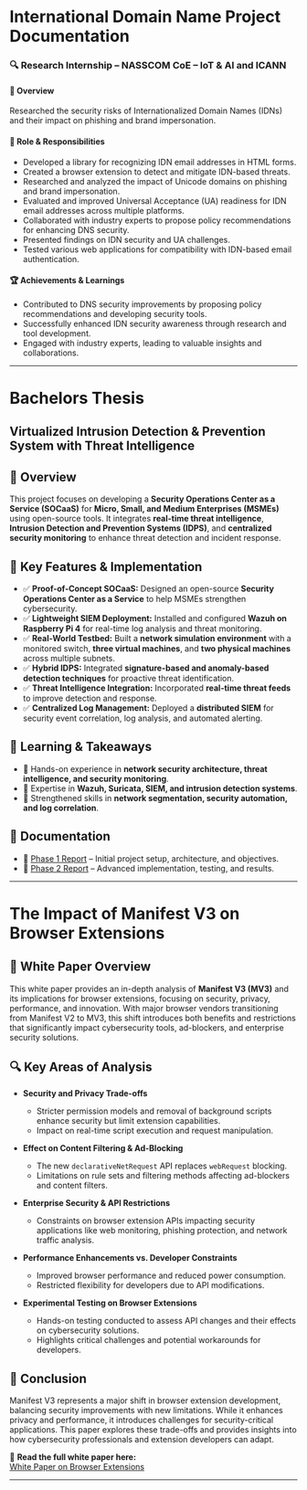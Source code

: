 #  International Domain Name Project Documentation

### 🔍 Research Internship – NASSCOM CoE – IoT & AI and ICANN    

#### 📌 Overview  
Researched the security risks of Internationalized Domain Names (IDNs) and their impact on phishing and brand impersonation.  

#### 🔧 Role & Responsibilities 
- Developed a library for recognizing IDN email addresses in HTML forms.  
- Created a browser extension to detect and mitigate IDN-based threats.  
- Researched and analyzed the impact of Unicode domains on phishing and brand impersonation.  
- Evaluated and improved Universal Acceptance (UA) readiness for IDN email addresses across multiple platforms.  
- Collaborated with industry experts to propose policy recommendations for enhancing DNS security.  
- Presented findings on IDN security and UA challenges.  
- Tested various web applications for compatibility with IDN-based email authentication.  

#### 🏆 Achievements & Learnings 
- Contributed to DNS security improvements by proposing policy recommendations and developing security tools.  
- Successfully enhanced IDN security awareness through research and tool development.  
- Engaged with industry experts, leading to valuable insights and collaborations.  
---
# Bachelors Thesis
## Virtualized Intrusion Detection & Prevention System with Threat Intelligence

## 📌 Overview  
This project focuses on developing a **Security Operations Center as a Service (SOCaaS)** for **Micro, Small, and Medium Enterprises (MSMEs)** using open-source tools. It integrates **real-time threat intelligence**, **Intrusion Detection and Prevention Systems (IDPS)**, and **centralized security monitoring** to enhance threat detection and incident response.  

## 🔧 Key Features & Implementation  
- ✅ **Proof-of-Concept SOCaaS:** Designed an open-source **Security Operations Center as a Service** to help MSMEs strengthen cybersecurity.  
- ✅ **Lightweight SIEM Deployment:** Installed and configured **Wazuh on Raspberry Pi 4** for real-time log analysis and threat monitoring.  
- ✅ **Real-World Testbed:** Built a **network simulation environment** with a monitored switch, **three virtual machines**, and **two physical machines** across multiple subnets.  
- ✅ **Hybrid IDPS:** Integrated **signature-based and anomaly-based detection techniques** for proactive threat identification.  
- ✅ **Threat Intelligence Integration:** Incorporated **real-time threat feeds** to improve detection and response.  
- ✅ **Centralized Log Management:** Deployed a **distributed SIEM** for security event correlation, log analysis, and automated alerting.  

## 📖 Learning & Takeaways  
- 🔹 Hands-on experience in **network security architecture, threat intelligence, and security monitoring**.  
- 🔹 Expertise in **Wazuh, Suricata, SIEM, and intrusion detection systems**.  
- 🔹 Strengthened skills in **network segmentation, security automation, and log correlation**.  

## 📂 Documentation  
- 📄 [Phase 1 Report](https://github.com/Farru19/Personal/blob/169af41d0a2a905d997e091bbb5d0f8cf9129801/Bachelors%20Thesis/Phase%201.pdf) – Initial project setup, architecture, and objectives.  
- 📄 [Phase 2 Report](https://github.com/Farru19/Personal/blob/169af41d0a2a905d997e091bbb5d0f8cf9129801/Bachelors%20Thesis/Phase%202.pdf) – Advanced implementation, testing, and results.  
---
# The Impact of Manifest V3 on Browser Extensions

## 📄 White Paper Overview  
This white paper provides an in-depth analysis of **Manifest V3 (MV3)** and its implications for browser extensions, focusing on security, privacy, performance, and innovation. With major browser vendors transitioning from Manifest V2 to MV3, this shift introduces both benefits and restrictions that significantly impact cybersecurity tools, ad-blockers, and enterprise security solutions.

## 🔍 Key Areas of Analysis  

- **Security and Privacy Trade-offs**  
  - Stricter permission models and removal of background scripts enhance security but limit extension capabilities.  
  - Impact on real-time script execution and request manipulation.  

- **Effect on Content Filtering & Ad-Blocking**  
  - The new `declarativeNetRequest` API replaces `webRequest` blocking.  
  - Limitations on rule sets and filtering methods affecting ad-blockers and content filters.  

- **Enterprise Security & API Restrictions**  
  - Constraints on browser extension APIs impacting security applications like web monitoring, phishing protection, and network traffic analysis.  

- **Performance Enhancements vs. Developer Constraints**  
  - Improved browser performance and reduced power consumption.  
  - Restricted flexibility for developers due to API modifications.  

- **Experimental Testing on Browser Extensions**  
  - Hands-on testing conducted to assess API changes and their effects on cybersecurity solutions.  
  - Highlights critical challenges and potential workarounds for developers.  

## 🏁 Conclusion  
Manifest V3 represents a major shift in browser extension development, balancing security improvements with new limitations. While it enhances privacy and performance, it introduces challenges for security-critical applications. This paper explores these trade-offs and provides insights into how cybersecurity professionals and extension developers can adapt.

📖 **Read the full white paper here:**  
[White Paper on Browser Extensions](https://github.com/Farru19/Personal/blob/cd87066e07ab4aaddfe7e5c5a927d26b8cfb52e5/Publishing/White%20Paper%20on%20Browser%20Extensions.pdf)

---

